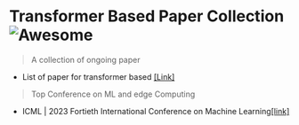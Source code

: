 
# Transformer Based Paper Collection ![Awesome](https://cdn.jsdelivr.net/gh/sindresorhus/awesome@d7305f38d29fed78fa85652e3a63e154dd8e8829/media/badge.svg)
> A collection of ongoing paper

- List of paper for transformer based [[Link]](https://github.com/Yangzhangcst/Transformer-in-Computer-Vision)

> Top Conference on ML and edge Computing

- ICML | 2023 Fortieth International Conference on Machine Learning[[link]](https://icml.cc/Conferences/)
